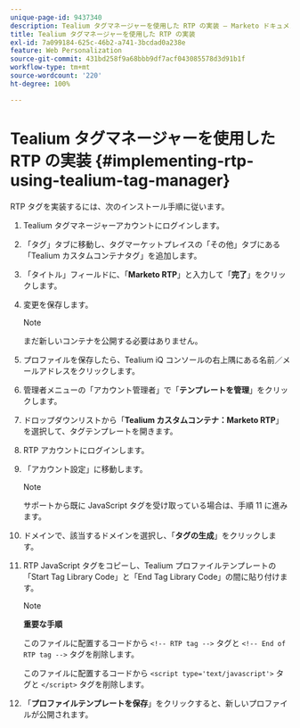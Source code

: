 ```yaml
---
unique-page-id: 9437340
description: Tealium タグマネージャーを使用した RTP の実装 — Marketo ドキュメント — 製品ドキュメント
title: Tealium タグマネージャーを使用した RTP の実装
exl-id: 7a099184-625c-46b2-a741-3bcdad0a238e
feature: Web Personalization
source-git-commit: 431bd258f9a68bbb9df7acf043085578d3d91b1f
workflow-type: tm+mt
source-wordcount: '220'
ht-degree: 100%

---
```


# Tealium タグマネージャーを使用した RTP の実装 {#implementing-rtp-using-tealium-tag-manager}

RTP タグを実装するには、次のインストール手順に従います。

1. Tealium タグマネージャーアカウントにログインします。

1. 「タグ」タブに移動し、タグマーケットプレイスの「その他」タブにある「Tealium カスタムコンテナタグ」を追加します。

1. 「タイトル」フィールドに、「**Marketo RTP**」と入力して「**完了**」をクリックします。

1. 変更を保存します。

   >[!NOTE]
   >
   >まだ新しいコンテナを公開する必要はありません。

1. プロファイルを保存したら、Tealium iQ コンソールの右上隅にある名前／メールアドレスをクリックします。

1. 管理者メニューの「アカウント管理者」で「**テンプレートを管理**」をクリックします。

1. ドロップダウンリストから「**Tealium カスタムコンテナ：Marketo RTP**」を選択して、タグテンプレートを開きます。

1. RTP アカウントにログインします。

1. 「アカウント設定」に移動します。

   >[!NOTE]
   >
   >サポートから既に JavaScript タグを受け取っている場合は、手順 11 に進みます。

1. ドメインで、該当するドメインを選択し、「**タグの生成**」をクリックします。

1. RTP JavaScript タグをコピーし、Tealium プロファイルテンプレートの「Start Tag Library Code」と「End Tag Library Code」の間に貼り付けます。

   >[!NOTE]
   >
   >**重要な手順**
   >
   >このファイルに配置するコードから `<!-- RTP tag -->` タグと `<!-- End of RTP tag -->` タグを削除します。
   >
   >このファイルに配置するコードから `<script type='text/javascript'>` タグと `</script>` タグを削除します。

1. 「**プロファイルテンプレートを保存**」をクリックすると、新しいプロファイルが公開されます。
